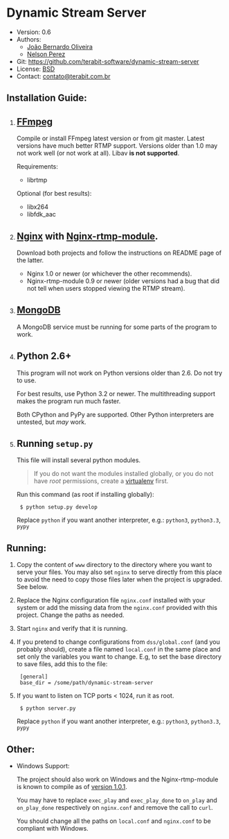 
Dynamic Stream Server
====

* Version: 0.6
* Authors:
    * [João Bernardo Oliveira](https://github.com/jbvsmo/)
    * [Nelson Perez](https://github.com/bilthon/)
* Git: <https://github.com/terabit-software/dynamic-stream-server>
* License: [BSD](COPYRIGHT)
* Contact: <contato@terabit.com.br>


Installation Guide:
----

1. ## [FFmpeg][1]

    Compile or install FFmpeg latest version or from git master. Latest versions have
    much better RTMP support. Versions older than 1.0 may not work well (or not work at all).
    Libav **is not supported**.

    Requirements:
    - librtmp

    Optional (for best results):
    - libx264
    - libfdk_aac

2. ## [Nginx][2] with [Nginx-rtmp-module][3].

    Download both projects and follow the instructions on README page of the latter.
    - Nginx 1.0 or newer (or whichever the other recommends).
    - Nginx-rtmp-module 0.9 or newer (older versions had a bug that did not tell when
      users stopped viewing the RTMP stream).

3. ## [MongoDB][5]

    A MongoDB service must be running for some parts of the program to work.

4. ## Python 2.6+

    This program will not work on Python versions older than 2.6. Do not try to use.

    For best results, use Python 3.2 or newer. The multithreading support makes
    the program run much faster.

    Both CPython and PyPy are supported. Other Python interpreters are untested, but *may* work.


5. ## Running `setup.py`

    This file will install several python modules.

    > If you do not want the modules installed globally, or you do not have *root* permissions,
    > create a [virtualenv][5] first.

    Run this command (as root if installing globally):

        $ python setup.py develop

    Replace `python` if you want another interpreter, e.g.: `python3`, `python3.3`, `pypy`


Running:
----

1. Copy the content of `www` directory to the directory where you want to serve your files. You may also
set `nginx` to serve directly from this place to avoid the need to copy those files later when the project
is upgraded. See below.

2. Replace the Nginx configuration file `nginx.conf` installed with your system or add the missing
data from the `nginx.conf` provided with this project. Change the paths as needed.

3. Start `nginx` and verify that it is running.

4. If you pretend to change configurations from `dss/global.conf` (and you probably should), create a file
named `local.conf` in the same place and set only the variables you want to change. E.g, to set the base
directory to save files, add this to the file:

        [general]
        base_dir = /some/path/dynamic-stream-server

5. If you want to listen on TCP ports < 1024, run it as root.

        $ python server.py

    Replace `python` if you want another interpreter, e.g.: `python3`, `python3.3`, `pypy`


Other:
----

- Windows Support:

    The project should also work on Windows and the Nginx-rtmp-module is known to compile as of [version 1.0.1][4].

    You may have to replace `exec_play` and `exec_play_done` to `on_play` and `on_play_done` respectively
    on `nginx.conf` and remove the call to `curl`.

    You should change all the paths on `local.conf` and `nginx.conf` to be compliant with Windows.



[1]: http://ffmpeg.org/
[2]: http://nginx.org/
[3]: http://github.com/arut/nginx-rtmp-module
[4]: http://rarut.wordpress.com/2013/06/13/windows-support-in-1-0-1/
[5]: http://www.virtualenv.org/en/latest/
[6]: http://www.mongodb.org/

